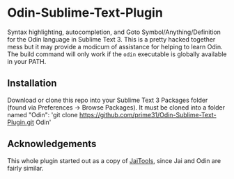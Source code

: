 # Odin-Sublime-Text-Plugin

Syntax highlighting, autocompletion, and Goto Symbol/Anything/Definition for the Odin language in Sublime Text 3. This is a pretty hacked together mess but it may provide a modicum of assistance for helping to learn Odin. The build command will only work if the `odin` executable is globally available in your PATH.


## Installation
Download or clone this repo into your Sublime Text 3 Packages folder (found via Preferences -> Browse Packages). It must be cloned into a folder named "Odin": 'git clone https://github.com/prime31/Odin-Sublime-Text-Plugin.git Odin'



## Acknowledgements
This whole plugin started out as a copy of [JaiTools](https://github.com/RobinWragg/JaiTools), since Jai and Odin are fairly similar.
